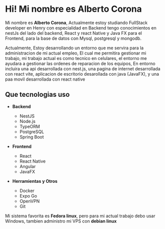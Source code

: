 <h1>Hi! Mi nombre es Alberto Corona</h1>
<p>
  Mi nombre es <strong>Alberto Corona</strong>, Actualmente estoy studiando FullStack developer en Henry con especialidad en Backend tengo conocimientos en nestJs del lado del backend, React  y react Native y Java FX para el Frontend, para la base de datos con Mysql, postgresql y mongodb.
</p>
<p>Actualmente, Estoy desarrollando un entorno que me servira para la administracion de mi actual empleo, El cual me permitira gestionar mi trabajo, mi trabajo actual es como tecnico en celulares, el entorno me ayudara a gestionar las ordenes de reparacion de los equipos, En entorno incluira una api desarrollada con nest.js, una pagina de internet desarrollada con react vite, aplicacion de escritorio desarollada con java (JavaFX), y una paa movil desarrollada con react native</p>

<h2>Que tecnologias uso</h2>


- **Backend**
  - NestJS
  - Node.js
  - TypeORM
  - PostgreSQL
  - Spring Boot

- **Frontend**
  - React
  - React Native
  - Angular
  - JavaFX

- **Herramientas y Otros**
  - Docker
  - Expo Go
  - OpenVPN
  - Git
 
Mi sistema favorita es **Fedora linux**, pero para mi actual trabajo debo usar Windows, tambien administro mi VPS con **debian linux** 

